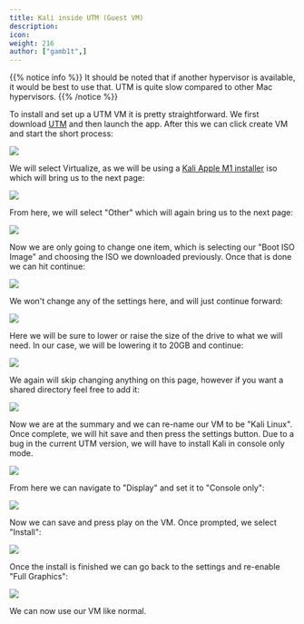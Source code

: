 ```yaml
---
title: Kali inside UTM (Guest VM)
description:
icon:
weight: 216
author: ["gamb1t",]
---
```


{{% notice info %}}
It should be noted that if another hypervisor is available, it would be best to use that. UTM is quite slow compared to other Mac hypervisors.
{{% /notice %}}

To install and set up a UTM VM it is pretty straightforward. We first download [UTM](https://mac.getutm.app/) and then launch the app. After this we can click create VM and start the short process:

![](utm-setup-2.png)

We will select Virtualize, as we will be using a [Kali Apple M1 installer](/get-kali/#kali-installer-images) iso which will bring us to the next page:

![](utm-setup-3.png)

From here, we will select "Other" which will again bring us to the next page:

![](utm-setup-4.png)

Now we are only going to change one item, which is selecting our "Boot ISO Image" and choosing the ISO we downloaded previously. Once that is done we can hit continue:

![](utm-setup-5.png)

We won't change any of the settings here, and will just continue forward:

![](utm-setup-6.png)

Here we will be sure to lower or raise the size of the drive to what we will need. In our case, we will be lowering it to 20GB and continue:

![](utm-setup-7.png)

We again will skip changing anything on this page, however if you want a shared directory feel free to add it:

![](utm-setup-8.png)

Now we are at the summary and we can re-name our VM to be "Kali Linux". Once complete, we will hit save and then press the settings button. Due to a bug in the current UTM version, we will have to install Kali in console only mode.

![](utm-setup-9.png)

From here we can navigate to "Display" and set it to "Console only":

![](utm-setup-10.png)

Now we can save and press play on the VM. Once prompted, we select "Install":

![](utm-setup-11.png)

Once the install is finished we can go back to the settings and re-enable "Full Graphics":

![](utm-setup-12.png)

We can now use our VM like normal.